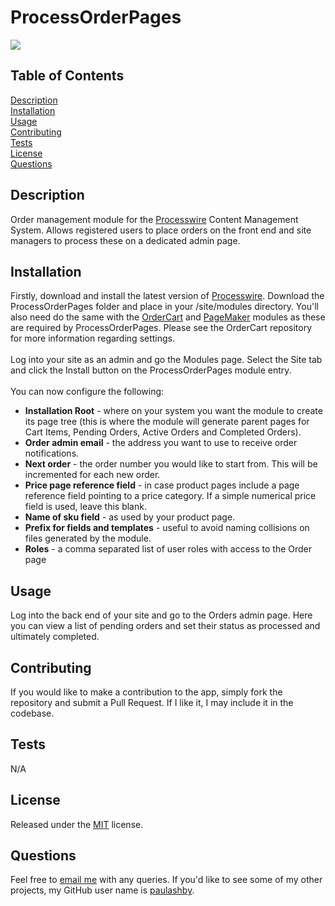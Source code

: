 # ProcessOrderPages

  [<img src="https://img.shields.io/badge/License-MIT-yellow.svg">](https://opensource.org/licenses/MIT)

  ## Table of Contents

  [Description](#description)<br />[Installation](#installation)<br />[Usage](#usage)<br />[Contributing](#contributing)<br />[Tests](#tests)<br />[License](#license)<br />[Questions](#questions)<br />

  ## Description

  Order management module for the [Processwire](https://processwire.com) Content Management System. Allows registered users to place orders on the front end and site managers to process these on a dedicated admin page.
  
  ## Installation
  
  Firstly, download and install the latest version of [Processwire](https://processwire.com). Download the ProcessOrderPages folder and place in your /site/modules directory. You'll also need do the same with the [OrderCart](https://github.com/paulashby/OrderCart) and [PageMaker](https://github.com/paulashby/PageMaker) modules as these are required by ProcessOrderPages. Please see the OrderCart repository for more information regarding settings.<br /><br />Log into your site as an admin and go the Modules page. Select the Site tab and click the Install button on the ProcessOrderPages module entry.<br /><br />You can now configure the following:
  - **Installation Root** - where on your system you want the module to create its page tree (this is where the module will generate parent pages for Cart Items, Pending Orders, Active Orders and Completed Orders).
  - **Order admin email** - the address you want to use to receive order notifications.
  - **Next order** - the order number you would like to start from. This will be incremented for each new order.
  - **Price page reference field** - in case product pages include a page reference field pointing to a price category. If a simple numerical price field is used, leave this blank.
  - **Name of sku field** - as used by your product page.
  - **Prefix for fields and templates** - useful to avoid naming collisions on files generated by the module.
  - **Roles** - a comma separated list of user roles with access to the Order page
  
  ## Usage
  
  Log into the back end of your site and go to the Orders admin page. Here you can view a list of pending orders and set their status as processed and ultimately completed. 
  
  ## Contributing
  
  If you would like to make a contribution to the app, simply fork the repository and submit a Pull Request. If I like it, I may include it in the codebase.
  
  ## Tests
  
  N/A
  
  ## License
  
  Released under the [MIT](https://opensource.org/licenses/MIT) license.
  
  ## Questions
  
  Feel free to [email me](mailto:paul@primitive.co?subject=ProcessOrderPages%20query%20from%20GitHub) with any queries. If you'd like to see some of my other projects, my GitHub user name is [paulashby](https://github.com/paulashby).